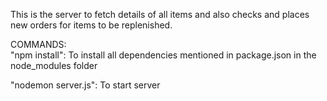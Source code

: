 This is the server to fetch details of all items and also checks and places new orders for items to be replenished.

COMMANDS:                                                                       
"npm install":
To install all dependencies mentioned in package.json in the node_modules folder

"nodemon server.js":
To start server
